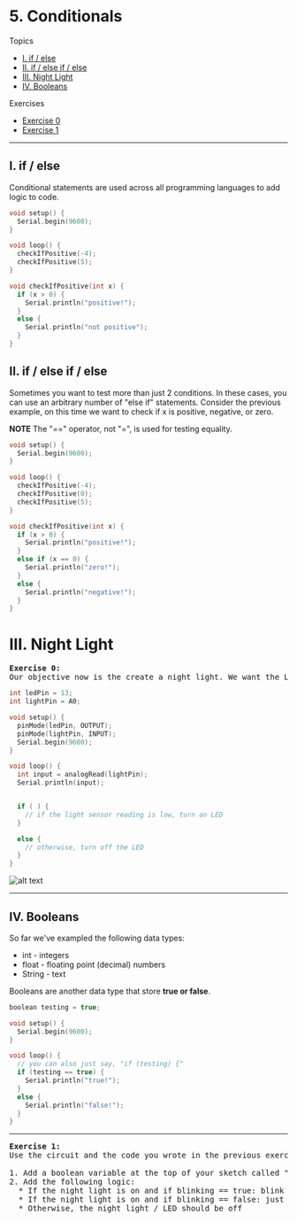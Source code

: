 # 5. Conditionals

Topics
* [I. if / else](#i-if--else)
* [II. if / else if / else](#ii-if--else-if--else)
* [III. Night Light](#iii-night-light)
* [IV. Booleans](#iv-booleans)

Exercises
* [Exercise 0](#ex0)
* [Exercise 1](#ex1)
---

## I. if / else
Conditional statements are used across all programming languages to add logic to code.

```c++
void setup() {
  Serial.begin(9600);
}

void loop() {
  checkIfPositive(-4);
  checkIfPositive(5);
}

void checkIfPositive(int x) {
  if (x > 0) {
    Serial.println("positive!");
  }
  else {
    Serial.println("not positive");
  }
}
```

## II. if / else if / else
Sometimes you want to test more than just 2 conditions. In these cases, you can use an arbitrary number of "else if" statements. Consider the previous example, on this time we want to check if x is positive, negative, or zero.

**NOTE** The "==" operator, not "=", is used for testing equality.

```c++
void setup() {
  Serial.begin(9600);
}

void loop() {
  checkIfPositive(-4);
  checkIfPositive(0);
  checkIfPositive(5);
}

void checkIfPositive(int x) {
  if (x > 0) {
    Serial.println("positive!");
  }
  else if (x == 0) {
    Serial.println("zero!");
  }
  else {
    Serial.println("negative!");
  }
}
```


# III. Night Light

<a name="ex0"></a>
<pre>
<b>Exercise 0:</b>
Our objective now is the create a night light. We want the LED to come on when the light in the room goes dim. Use the circuit from the previous chapter (below), and fill out the missing code in the following code block in order to create the night light:
</pre>

```c++
int ledPin = 13;
int lightPin = A0;

void setup() {
  pinMode(ledPin, OUTPUT);
  pinMode(lightPin, INPUT);
  Serial.begin(9600);
}

void loop() {
  int input = analogRead(lightPin);
  Serial.println(input);


  if ( ) {
    // if the light sensor reading is low, turn on LED
  }

  else {
    // otherwise, turn off the LED
  }
}
```

![alt text](http://s4a.cat/examples/photoresistor_led.png)


---

## IV. Booleans

So far we've exampled the following data types:
* int - integers
* float - floating point (decimal) numbers
* String - text

Booleans are another data type that store **true or false**.

```c++
boolean testing = true;

void setup() {
  Serial.begin(9600);
}

void loop() {
  // you can also just say, "if (testing) {"
  if (testing == true) {
    Serial.println("true!");
  }
  else {
    Serial.println("false!");
  }
}
```

---

<a name="ex1"></a>
<pre>
<b>Exercise 1:</b>
Use the circuit and the code you wrote in the previous exercise.

1. Add a boolean variable at the top of your sketch called "blinking"
2. Add the following logic:
  * If the night light is on and if blinking == true: blink the LED
  * If the night light is on and if blinking == false: just turn LED on
  * Otherwise, the night light / LED should be off
</pre>
